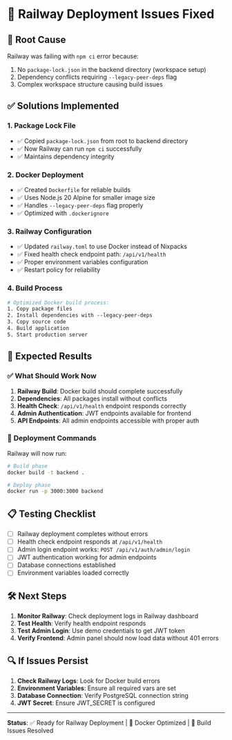 # 🚀 Railway Deployment Issues Fixed

## 🚨 **Root Cause**
Railway was failing with `npm ci` error because:
1. No `package-lock.json` in the backend directory (workspace setup)
2. Dependency conflicts requiring `--legacy-peer-deps` flag
3. Complex workspace structure causing build issues

## ✅ **Solutions Implemented**

### 1. **Package Lock File**
- ✅ Copied `package-lock.json` from root to backend directory
- ✅ Now Railway can run `npm ci` successfully
- ✅ Maintains dependency integrity

### 2. **Docker Deployment**
- ✅ Created `Dockerfile` for reliable builds
- ✅ Uses Node.js 20 Alpine for smaller image size
- ✅ Handles `--legacy-peer-deps` flag properly
- ✅ Optimized with `.dockerignore`

### 3. **Railway Configuration**
- ✅ Updated `railway.toml` to use Docker instead of Nixpacks
- ✅ Fixed health check endpoint path: `/api/v1/health`
- ✅ Proper environment variables configuration
- ✅ Restart policy for reliability

### 4. **Build Process**
```dockerfile
# Optimized Docker build process:
1. Copy package files
2. Install dependencies with --legacy-peer-deps
3. Copy source code
4. Build application
5. Start production server
```

## 🎯 **Expected Results**

### ✅ **What Should Work Now**
1. **Railway Build**: Docker build should complete successfully
2. **Dependencies**: All packages install without conflicts
3. **Health Check**: `/api/v1/health` endpoint responds correctly
4. **Admin Authentication**: JWT endpoints available for frontend
5. **API Endpoints**: All admin endpoints accessible with proper auth

### 🔧 **Deployment Commands**
Railway will now run:
```bash
# Build phase
docker build -t backend .

# Deploy phase
docker run -p 3000:3000 backend
```

## 📋 **Testing Checklist**
- [ ] Railway deployment completes without errors
- [ ] Health check endpoint responds at `/api/v1/health`
- [ ] Admin login endpoint works: `POST /api/v1/auth/admin/login`
- [ ] JWT authentication working for admin endpoints
- [ ] Database connections established
- [ ] Environment variables loaded correctly

## 🛠️ **Next Steps**
1. **Monitor Railway**: Check deployment logs in Railway dashboard
2. **Test Health**: Verify health endpoint responds
3. **Test Admin Login**: Use demo credentials to get JWT token
4. **Verify Frontend**: Admin panel should now load data without 401 errors

## 🔍 **If Issues Persist**
1. **Check Railway Logs**: Look for Docker build errors
2. **Environment Variables**: Ensure all required vars are set
3. **Database Connection**: Verify PostgreSQL connection string
4. **JWT Secret**: Ensure JWT_SECRET is configured

---
**Status**: ✅ Ready for Railway Deployment | 🐳 Docker Optimized | 🔧 Build Issues Resolved 